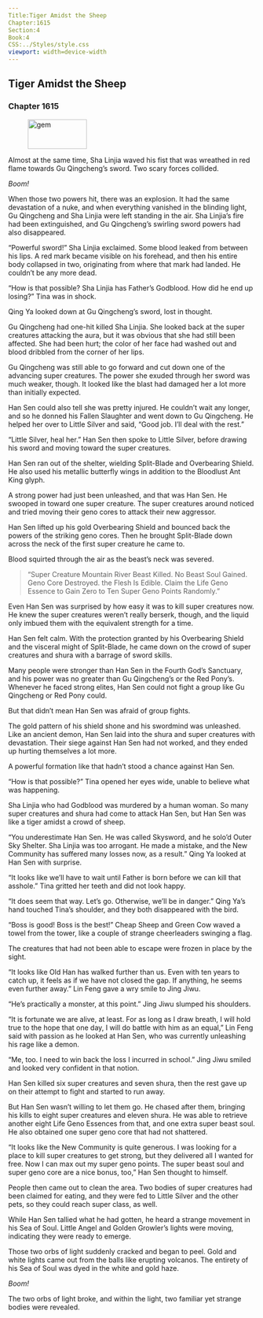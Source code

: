 ```yaml
---
Title:Tiger Amidst the Sheep 
Chapter:1615 
Section:4 
Book:4 
CSS:../Styles/style.css 
viewport: width=device-width
---
```

  
## Tiger Amidst the Sheep
### Chapter 1615
  
<figure>
	<img src="../Images/gem.gif" alt="gem" id="gem" width="120" height="60" />
</figure>
  

  
Almost at the same time, Sha Linjia waved his fist that was wreathed in red flame towards Gu Qingcheng’s sword. Two scary forces collided.

*Boom!*

When those two powers hit, there was an explosion. It had the same devastation of a nuke, and when everything vanished in the blinding light, Gu Qingcheng and Sha Linjia were left standing in the air. Sha Linjia’s fire had been extinguished, and Gu Qingcheng’s swirling sword powers had also disappeared.

“Powerful sword!” Sha Linjia exclaimed. Some blood leaked from between his lips. A red mark became visible on his forehead, and then his entire body collapsed in two, originating from where that mark had landed. He couldn’t be any more dead.

“How is that possible? Sha Linjia has Father’s Godblood. How did he end up losing?” Tina was in shock.

Qing Ya looked down at Gu Qingcheng’s sword, lost in thought.

Gu Qingcheng had one-hit killed Sha Linjia. She looked back at the super creatures attacking the aura, but it was obvious that she had still been affected. She had been hurt; the color of her face had washed out and blood dribbled from the corner of her lips.

Gu Qingcheng was still able to go forward and cut down one of the advancing super creatures. The power she exuded through her sword was much weaker, though. It looked like the blast had damaged her a lot more than initially expected.

Han Sen could also tell she was pretty injured. He couldn’t wait any longer, and so he donned his Fallen Slaughter and went down to Gu Qingcheng. He helped her over to Little Silver and said, “Good job. I’ll deal with the rest.”

“Little Silver, heal her.” Han Sen then spoke to Little Silver, before drawing his sword and moving toward the super creatures.

Han Sen ran out of the shelter, wielding Split-Blade and Overbearing Shield. He also used his metallic butterfly wings in addition to the Bloodlust Ant King glyph.

A strong power had just been unleashed, and that was Han Sen. He swooped in toward one super creature. The super creatures around noticed and tried moving their geno cores to attack their new aggressor.

Han Sen lifted up his gold Overbearing Shield and bounced back the powers of the striking geno cores. Then he brought Split-Blade down across the neck of the first super creature he came to.

Blood squirted through the air as the beast’s neck was severed.

> “Super Creature Mountain River Beast Killed. No Beast Soul Gained. Geno Core Destroyed. the Flesh Is Edible. Claim the Life Geno Essence to Gain Zero to Ten Super Geno Points Randomly.”

Even Han Sen was surprised by how easy it was to kill super creatures now. He knew the super creatures weren’t really berserk, though, and the liquid only imbued them with the equivalent strength for a time.

Han Sen felt calm. With the protection granted by his Overbearing Shield and the visceral might of Split-Blade, he came down on the crowd of super creatures and shura with a barrage of sword skills.

Many people were stronger than Han Sen in the Fourth God’s Sanctuary, and his power was no greater than Gu Qingcheng’s or the Red Pony’s. Whenever he faced strong elites, Han Sen could not fight a group like Gu Qingcheng or Red Pony could.

But that didn’t mean Han Sen was afraid of group fights.

The gold pattern of his shield shone and his swordmind was unleashed. Like an ancient demon, Han Sen laid into the shura and super creatures with devastation. Their siege against Han Sen had not worked, and they ended up hurting themselves a lot more.

A powerful formation like that hadn’t stood a chance against Han Sen.

“How is that possible?” Tina opened her eyes wide, unable to believe what was happening.

Sha Linjia who had Godblood was murdered by a human woman. So many super creatures and shura had come to attack Han Sen, but Han Sen was like a tiger amidst a crowd of sheep.

“You underestimate Han Sen. He was called Skysword, and he solo’d Outer Sky Shelter. Sha Linjia was too arrogant. He made a mistake, and the New Community has suffered many losses now, as a result.” Qing Ya looked at Han Sen with surprise.

“It looks like we’ll have to wait until Father is born before we can kill that asshole.” Tina gritted her teeth and did not look happy.

“It does seem that way. Let’s go. Otherwise, we’ll be in danger.” Qing Ya’s hand touched Tina’s shoulder, and they both disappeared with the bird.

“Boss is good! Boss is the best!” Cheap Sheep and Green Cow waved a towel from the tower, like a couple of strange cheerleaders swinging a flag.

The creatures that had not been able to escape were frozen in place by the sight.

“It looks like Old Han has walked further than us. Even with ten years to catch up, it feels as if we have not closed the gap. If anything, he seems even further away.” Lin Feng gave a wry smile to Jing Jiwu.

“He’s practically a monster, at this point.” Jing Jiwu slumped his shoulders.

“It is fortunate we are alive, at least. For as long as I draw breath, I will hold true to the hope that one day, I will do battle with him as an equal,” Lin Feng said with passion as he looked at Han Sen, who was currently unleashing his rage like a demon.

“Me, too. I need to win back the loss I incurred in school.” Jing Jiwu smiled and looked very confident in that notion.

Han Sen killed six super creatures and seven shura, then the rest gave up on their attempt to fight and started to run away.

But Han Sen wasn’t willing to let them go. He chased after them, bringing his kills to eight super creatures and eleven shura. He was able to retrieve another eight Life Geno Essences from that, and one extra super beast soul. He also obtained one super geno core that had not shattered.

“It looks like the New Community is quite generous. I was looking for a place to kill super creatures to get strong, but they delivered all I wanted for free. Now I can max out my super geno points. The super beast soul and super geno core are a nice bonus, too,” Han Sen thought to himself.

People then came out to clean the area. Two bodies of super creatures had been claimed for eating, and they were fed to Little Silver and the other pets, so they could reach super class, as well.

While Han Sen tallied what he had gotten, he heard a strange movement in his Sea of Soul. Little Angel and Golden Growler’s lights were moving, indicating they were ready to emerge.

Those two orbs of light suddenly cracked and began to peel. Gold and white lights came out from the balls like erupting volcanos. The entirety of his Sea of Soul was dyed in the white and gold haze.

*Boom!*

The two orbs of light broke, and within the light, two familiar yet strange bodies were revealed.